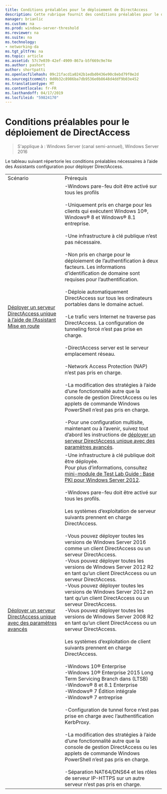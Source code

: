 ```yaml
---
title: Conditions préalables pour le déploiement de DirectAccess
description: Cette rubrique fournit des conditions préalables pour le déploiement de DirectAccess dans Windows Server 2016.
manager: brianlic
ms.custom: na
ms.prod: windows-server-threshold
ms.reviewer: na
ms.suite: na
ms.technology:
- networking-da
ms.tgt_pltfrm: na
ms.topic: article
ms.assetid: 57c7e039-42ef-4909-867a-b5f669c9e74e
ms.author: pashort
author: shortpatti
ms.openlocfilehash: 09c21facd1a0242b1edbd0436e90c8ebd79f0e2d
ms.sourcegitcommit: 0d0b32c8986ba7db9536e0b8648d4ddf9b03e452
ms.translationtype: MT
ms.contentlocale: fr-FR
ms.lasthandoff: 04/17/2019
ms.locfileid: "59824170"
---
```

# <a name="prerequisites-for-deploying-directaccess"></a>Conditions préalables pour le déploiement de DirectAccess

>S'applique à : Windows Server (canal semi-annuel), Windows Server 2016

Le tableau suivant répertorie les conditions préalables nécessaires à l’aide des Assistants configuration pour déployer DirectAccess.  
  
|||  
|-|-|  
|Scénario|Prérequis|  
|[Déployer un serveur DirectAccess unique à l’aide de l’Assistant Mise en route](../../remote-access/directaccess/single-server-wizard/Deploy-a-Single-DirectAccess-Server-Using-the-Getting-Started-Wizard.md)|-Windows pare-feu doit être activé sur tous les profils<br /><br />-Uniquement pris en charge pour les clients qui exécutent Windows 10&reg;, <br />              Windows&reg; 8 et Windows&reg; 8.1 entreprise.<br /><br />-Une infrastructure à clé publique n’est pas nécessaire.<br /><br />-Non pris en charge pour le déploiement de l’authentification à deux facteurs. Les informations d’identification de domaine sont requises pour l’authentification.<br /><br />-Déploie automatiquement DirectAccess sur tous les ordinateurs portables dans le domaine actuel.<br /><br />-Le trafic vers Internet ne traverse pas DirectAccess. La configuration de tunneling forcé n’est pas prise en charge.<br /><br />-DirectAccess server est le serveur emplacement réseau.<br /><br />-Network Access Protection (NAP) n’est pas pris en charge.<br /><br />-La modification des stratégies à l’aide d’une fonctionnalité autre que la console de gestion DirectAccess ou les applets de commande Windows PowerShell n’est pas pris en charge.<br /><br />-Pour une configuration multisite, maintenant ou à l’avenir, suivez tout d’abord les instructions de [déployer un serveur DirectAccess unique avec des paramètres avancés](../../remote-access/directaccess/single-server-advanced/Deploy-a-Single-DirectAccess-Server-with-Advanced-Settings.md).|  
|[Déployer un serveur DirectAccess unique avec des paramètres avancés](../../remote-access/directaccess/single-server-advanced/Deploy-a-Single-DirectAccess-Server-with-Advanced-Settings.md)|-Une infrastructure à clé publique doit être déployée.<br />    Pour plus d’informations, consultez [mini-module de Test Lab Guide : Base PKI pour Windows Server 2012](https://social.technet.microsoft.com/wiki/contents/articles/7862.test-lab-guide-mini-module-basic-pki-for-windows-server-2012.aspx).<br /><br />-Windows pare-feu doit être activé sur tous les profils.<br /><br />Les systèmes d’exploitation de serveur suivants prennent en charge DirectAccess.<br /><br />-Vous pouvez déployer toutes les versions de Windows Server 2016 comme un client DirectAccess ou un serveur DirectAccess.<br />-Vous pouvez déployer toutes les versions de Windows Server 2012 R2 en tant qu’un client DirectAccess ou un serveur DirectAccess.<br />-Vous pouvez déployer toutes les versions de Windows Server 2012 en tant qu’un client DirectAccess ou un serveur DirectAccess.<br />-Vous pouvez déployer toutes les versions de Windows Server 2008 R2 en tant qu’un client DirectAccess ou un serveur DirectAccess.<br /><br />Les systèmes d’exploitation de client suivants prennent en charge DirectAccess.<br /><br />-Windows 10&reg; Enterprise<br />-Windows 10&reg; Enterprise 2015 Long Term Servicing Branch dans (LTSB)<br />-Windows&reg; 8 et 8.1 Enterprise<br />-Windows&reg; 7 Édition intégrale<br />-Windows&reg; 7 entreprise<br /><br />-Configuration de tunnel force n’est pas prise en charge avec l’authentification KerbProxy.<br /><br />-La modification des stratégies à l’aide d’une fonctionnalité autre que la console de gestion DirectAccess ou les applets de commande Windows PowerShell n’est pas pris en charge.<br /><br />-Séparation NAT64/DNS64 et les rôles de serveur IP-HTTPS sur un autre serveur n’est pas pris en charge.|  
  



